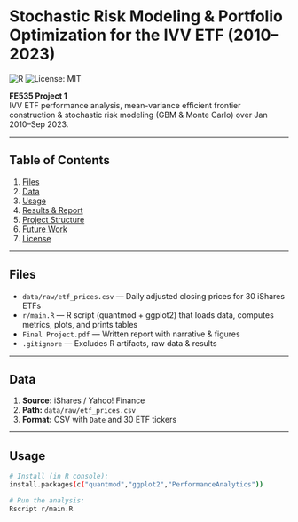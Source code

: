 # Stochastic Risk Modeling & Portfolio Optimization for the IVV ETF (2010–2023)

![R](https://img.shields.io/badge/R-%3E%3D4.0-blue) ![License: MIT](https://img.shields.io/badge/license-MIT-green)

**FE535 Project 1**  
IVV ETF performance analysis, mean-variance efficient frontier construction & stochastic risk modeling (GBM & Monte Carlo) over Jan 2010–Sep 2023.

---

## Table of Contents

1. [Files](#files)  
2. [Data](#data)  
3. [Usage](#usage)  
4. [Results & Report](#results--report)  
5. [Project Structure](#project-structure)  
6. [Future Work](#future-work)  
7. [License](#license)  

---

## Files

- `data/raw/etf_prices.csv`  — Daily adjusted closing prices for 30 iShares ETFs  
- `r/main.R`                 — R script (quantmod + ggplot2) that loads data, computes metrics, plots, and prints tables  
- `Final Project.pdf`        — Written report with narrative & figures  
- `.gitignore`               — Excludes R artifacts, raw data & results  

---

## Data

1. **Source:** iShares / Yahoo! Finance  
2. **Path:** `data/raw/etf_prices.csv`  
3. **Format:** CSV with `Date` and 30 ETF tickers

---

## Usage

```bash
# Install (in R console):
install.packages(c("quantmod","ggplot2","PerformanceAnalytics"))

# Run the analysis:
Rscript r/main.R
